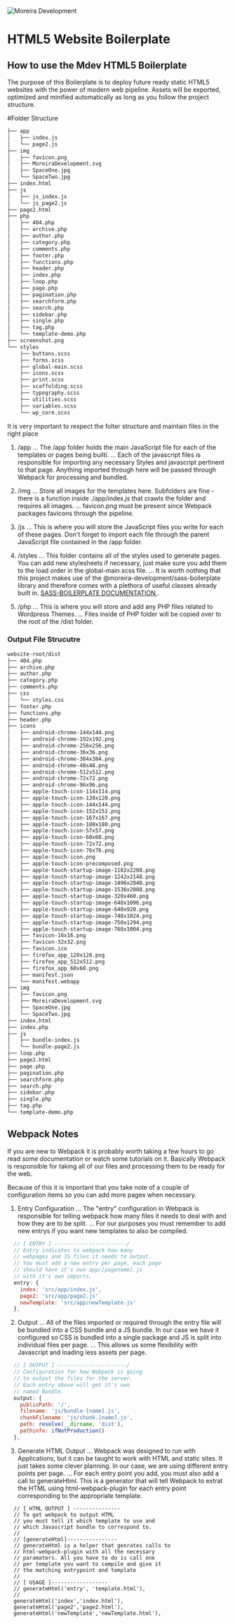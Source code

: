 ![Moreira Development](http://moreiradevelopment.io/social/googleLogo.png)

# HTML5 Website Boilerplate
## How to use the Mdev HTML5 Boilerplate
The purpose of this Boilerplate is to deploy future ready static HTML5 websites with the power of modern web pipeline.
Assets will be exported, optimized and minified automatically as long as you follow the project structure.

#Folder Structure
```bash
├── app
│   ├── index.js
│   └── page2.js
├── img
│   ├── favicon.png
│   ├── MoreiraDevelopment.svg
│   ├── SpaceOne.jpg
│   └── SpaceTwo.jpg
├── index.html
├── js
│   ├── js_index.js
│   └── js_page2.js
├── page2.html
├── php
│   ├── 404.php
│   ├── archive.php
│   ├── author.php
│   ├── category.php
│   ├── comments.php
│   ├── footer.php
│   ├── functions.php
│   ├── header.php
│   ├── index.php
│   ├── loop.php
│   ├── page.php
│   ├── pagination.php
│   ├── searchform.php
│   ├── search.php
│   ├── sidebar.php
│   ├── single.php
│   ├── tag.php
│   └── template-demo.php
├── screenshot.png
└── styles
    ├── buttons.scss
    ├── forms.scss
    ├── global-main.scss
    ├── icons.scss
    ├── print.scss
    ├── scaffolding.scss
    ├── typography.scss
    ├── utilities.scss
    ├── variables.scss
    └── wp_core.scss

```
It is very important to respect the folter structure  and maintain files in the right place

1. /app
... The /app folder holds the main JavaScript file for each of the templates or pages being builti.
... Each of the javascript files is responsible for importing any necessary
Styles and javascript pertinent to that page. Anything imported through here
will be passed through Webpack for processing and bundled.

2. /img
... Store all images for the templates here. Subfolders are fine - there is a
function inside ./app/index.js that crawls the folder and requires all images.
... favicon.png must be present since Webpack packages favicons through the
pipeline.

3. /js
... This is where you will store the JavaScript files you write for each of
these pages. Don't forget to import each file through the parent JavaScript file
contained in the /app folder.

4. /styles
... This folder contains all of the styles used to generate pages. You can add
new stylesheets if necessary, just make sure you add them to the load order in
the global-main.scss file.
... It is worth nothing that this project makes use of the
@moreira-development/sass-boilerplate library and therefore comes with a
plethora of useful classes already built in. [ SASS-BOILERPLATE DOCUMENTATION
](https://github.com/MoreiraDevelopment/sass-boilerplate).

5. /php
... This is where you will store and add any PHP files related to Wordpress Themes.
... Files inside of PHP folder will be copied over to the root of the /dist folder.

### Output File Strucutre
```bash
website-root/dist
├── 404.php
├── archive.php
├── author.php
├── category.php
├── comments.php
├── css
│   └── styles.css
├── footer.php
├── functions.php
├── header.php
├── icons
│   ├── android-chrome-144x144.png
│   ├── android-chrome-192x192.png
│   ├── android-chrome-256x256.png
│   ├── android-chrome-36x36.png
│   ├── android-chrome-384x384.png
│   ├── android-chrome-48x48.png
│   ├── android-chrome-512x512.png
│   ├── android-chrome-72x72.png
│   ├── android-chrome-96x96.png
│   ├── apple-touch-icon-114x114.png
│   ├── apple-touch-icon-120x120.png
│   ├── apple-touch-icon-144x144.png
│   ├── apple-touch-icon-152x152.png
│   ├── apple-touch-icon-167x167.png
│   ├── apple-touch-icon-180x180.png
│   ├── apple-touch-icon-57x57.png
│   ├── apple-touch-icon-60x60.png
│   ├── apple-touch-icon-72x72.png
│   ├── apple-touch-icon-76x76.png
│   ├── apple-touch-icon.png
│   ├── apple-touch-icon-precomposed.png
│   ├── apple-touch-startup-image-1182x2208.png
│   ├── apple-touch-startup-image-1242x2148.png
│   ├── apple-touch-startup-image-1496x2048.png
│   ├── apple-touch-startup-image-1536x2008.png
│   ├── apple-touch-startup-image-320x460.png
│   ├── apple-touch-startup-image-640x1096.png
│   ├── apple-touch-startup-image-640x920.png
│   ├── apple-touch-startup-image-748x1024.png
│   ├── apple-touch-startup-image-750x1294.png
│   ├── apple-touch-startup-image-768x1004.png
│   ├── favicon-16x16.png
│   ├── favicon-32x32.png
│   ├── favicon.ico
│   ├── firefox_app_128x128.png
│   ├── firefox_app_512x512.png
│   ├── firefox_app_60x60.png
│   ├── manifest.json
│   └── manifest.webapp
├── img
│   ├── favicon.png
│   ├── MoreiraDevelopment.svg
│   ├── SpaceOne.jpg
│   └── SpaceTwo.jpg
├── index.html
├── index.php
├── js
│   ├── bundle-index.js
│   └── bundle-page2.js
├── loop.php
├── page2.html
├── page.php
├── pagination.php
├── searchform.php
├── search.php
├── sidebar.php
├── single.php
├── tag.php
└── template-demo.php
```



## Webpack Notes
If you are new to Webpack it is probably worth taking a few hours to go read
some documentation or watch some tutorials on it. Basically Webpack is
responsible for taking all of our files and processing them to be ready for the
web.

Because of this it is important that you take note of a couple of configuration
items so you can add more pages when necessary.

1. Entry Configuration
... The "entry" configuration in Webpack is responsible for telling webpack how
many files it needs to deal with and how they are to be split.
... For our purposes you must remember to add new entrys if you want new
templates to also be compiled.

```js
  // [ ENTRY ] -----------------------/
  // Entry indicates to webpack how many
  // webpages and JS files it needs to output.
  // You must add a new entry per page, each page
  // should have it's own app/[pagename].js
  // with it's own imports.
  entry: {
    index: 'src/app/index.js',
    page2: 'src/app/page2.js'
    newTemplate: 'src/app/newTemplate.js'
  },
```

2. Output
... All of the files imported or required through the entry file will be bundled
into a CSS bundle and a JS bundle. In our case we have it configured so CSS is
bundled into a single package and JS is split into individual files per page.
... This allows us some flexibility with Javascript and loading less assets per
page.

```js
  // [ OUTPUT ] ----------------------/
  // Configuration for how Webpack is going
  // to output the files for the server.
  // Each entry above will get it's own
  // named Bundle.
  output: {
    publicPath: '/',
    filename: 'js/bundle-[name].js',
    chunkFilename: 'js/chunk.[name].js',
    path: resolve(__dirname, 'dist'),
    pathinfo: ifNotProduction()
  },
```

3. Generate HTML Output
... Webpack was designed to run with Applications, but it can be taught to work
with HTML and static sites. It just takes some clever planning. In our case, we
are using different entry points per page.
... For each entry point you add, you must also add a call to generateHtml. This
is a generator that will tell Webpack to extrat the HTML using
html-webpack-plugin for each entry point corresponding to the appropriate
template.

```
  // [ HTML OUTPUT ] ---------------
  // To get webpack to output HTML
  // you must tell it which template to use and
  // which Javascript bundle to correspond to.
  //
  // [generateHtml]----------------
  // generateHtml is a helper that genrates calls to
  // html-webpack-plugin with all the necessary
  // paramaters. All you have to do is call one
  // per template you want to compile and give it
  // the matching entrypoint and template
  //
  // [ USAGE ]------------------
  // generateHtml('entry', 'template.html'),
  //
  generateHtml('index','index.html'),
  generateHtml('page2','page2.html'),
  generateHtml('newTemplate','newTemplate.html'),
```

